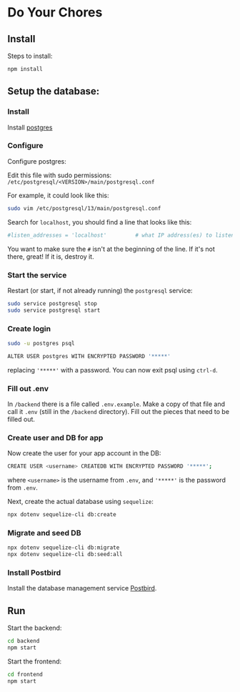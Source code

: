 # Do Your Chores

## Install

Steps to install:

```bash
npm install
```

## Setup the database:

### Install

Install [postgres][postgres]

### Configure

Configure postgres:

Edit this file with sudo permissions: `/etc/postgresql/<VERSION>/main/postgresql.conf`

For example, it could look like this:

```bash
sudo vim /etc/postgresql/13/main/postgresql.conf
```

Search for `localhost`, you should find a line that looks like this:

```bash
#listen_addresses = 'localhost'         # what IP address(es) to listen on;
```

You want to make sure the `#` isn't at the beginning of the line.  If it's not there, great!  If it is, destroy it.

### Start the service

Restart (or start, if not already running) the `postgresql` service:

```bash
sudo service postgresql stop
sudo service postgresql start
```

### Create login

```bash
sudo -u postgres psql
```

```bash
ALTER USER postgres WITH ENCRYPTED PASSWORD '*****'
```

replacing `'*****'` with a password.  You can now exit psql using `ctrl-d`.

### Fill out .env

In `/backend` there is a file called `.env.example`.  Make a copy of that file and call it `.env` (still in the `/backend` directory).  Fill out the pieces that need to be filled out.

### Create user and DB for app

Now create the user for your app account in the DB:

```bash
CREATE USER <username> CREATEDB WITH ENCRYPTED PASSWORD '*****';
```

where `<username>` is the username from `.env`, and `'*****'` is the password from `.env`.

Next, create the actual database using `sequelize`:

```bash
npx dotenv sequelize-cli db:create
```

### Migrate and seed DB

```bash
npx dotenv sequelize-cli db:migrate
npx dotenv sequelize-cli db:seed:all
```

### Install Postbird

Install the database management service [Postbird][postbird].

## Run

Start the backend:

```bash
cd backend
npm start
```

Start the frontend:

```bash
cd frontend
npm start
```

[postgres]: https://www.postgresql.org
[postbird]: https://github.com/Paxa/postbird/releases
